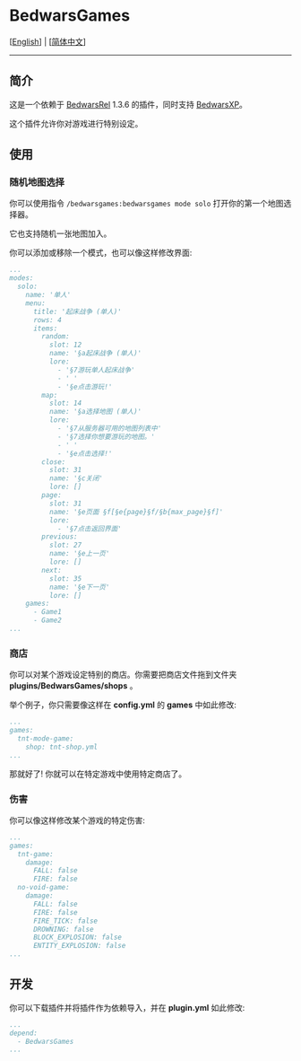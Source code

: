 # BedwarsGames

[[English](README.MD)] | [[简体中文](README_zh-CN.MD)]

---

## 简介

这是一个依赖于 [BedwarsRel](https://github.com/BedwarsRel/BedwarsRel) 1.3.6 的插件，同时支持 [BedwarsXP](https://github.com/SakuraKoi/BedwarsXP)。

这个插件允许你对游戏进行特别设定。

## 使用

### 随机地图选择

你可以使用指令 ```/bedwarsgames:bedwarsgames mode solo``` 打开你的第一个地图选择器。

它也支持随机一张地图加入。

你可以添加或移除一个模式，也可以像这样修改界面:

```yaml
...
modes:
  solo:
    name: '单人'
    menu:
      title: '起床战争 (单人)'
      rows: 4
      items:
        random:
          slot: 12
          name: '§a起床战争 (单人)'
          lore:
            - '§7游玩单人起床战争'
            - ' '
            - '§e点击游玩!'
        map:
          slot: 14
          name: '§a选择地图 (单人)'
          lore:
            - '§7从服务器可用的地图列表中'
            - '§7选择你想要游玩的地图。'
            - ' '
            - '§e点击选择!'
        close:
          slot: 31
          name: '§c关闭'
          lore: []
        page:
          slot: 31
          name: '§e页面 §f[§e{page}§f/§b{max_page}§f]'
          lore:
            - '§7点击返回界面'
        previous:
          slot: 27
          name: '§e上一页'
          lore: []
        next:
          slot: 35
          name: '§e下一页'
          lore: []
    games:
      - Game1
      - Game2
...
```

### 商店

你可以对某个游戏设定特别的商店。你需要把商店文件拖到文件夹 **plugins/BedwarsGames/shops** 。

举个例子，你只需要像这样在 **config.yml** 的 **games** 中如此修改:

```yaml
...
games:
  tnt-mode-game:
    shop: tnt-shop.yml
...
```

那就好了! 你就可以在特定游戏中使用特定商店了。

### 伤害

你可以像这样修改某个游戏的特定伤害:

```yaml
...
games:
  tnt-game:
    damage:
      FALL: false
      FIRE: false
  no-void-game:
    damage:
      FALL: false
      FIRE: false
      FIRE_TICK: false
      DROWNING: false
      BLOCK_EXPLOSION: false
      ENTITY_EXPLOSION: false
...
```

## 开发

你可以下载插件并将插件作为依赖导入，并在 **plugin.yml** 如此修改:

```yaml
...
depend:
  - BedwarsGames
...
```